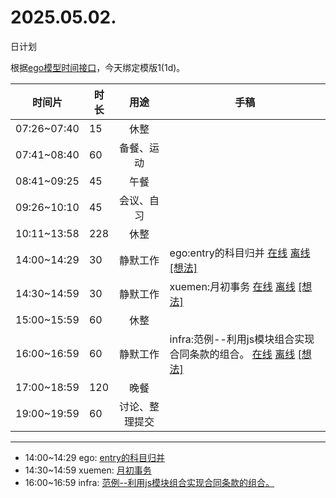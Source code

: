# 2025.05.02.
日计划

根据[ego模型时间接口](https://gitee.com/hyg/blog/blob/master/timeflow.md)，今天绑定模版1(1d)。

| 时间片 | 时长 | 用途 | 手稿 |
| --- | --- | :---: | --- |
| 07:26~07:40 | 15 | 休整 |  |
| 07:41~08:40 | 60 | 备餐、运动 |  |
| 08:41~09:25 | 45 | 午餐 |  |
| 09:26~10:10 | 45 | 会议、自习 |  |
| 10:11~13:58 | 228 | 休整 |  |
| 14:00~14:29 | 30 | 静默工作 | ego:entry的科目归并 [在线](http://simp.ly/p/8t3vlk) [离线](../../draft/2025/20250502140000.md) <a href="mailto:huangyg@mars22.com?subject=关于2025.05.02.[ego:entry的科目归并]任务&body=日期: 20250502%0D%0A序号: 5%0D%0A手稿:../../draft/2025/20250502140000.md%0D%0A---请勿修改邮件主题及以上内容 从下一行开始写您的想法---%0D%0A">[想法]</a> |
| 14:30~14:59 | 30 | 静默工作 | xuemen:月初事务 [在线](http://simp.ly/p/5k9gJy) [离线](../../draft/2025/20250502143000.md) <a href="mailto:huangyg@mars22.com?subject=关于2025.05.02.[xuemen:月初事务]任务&body=日期: 20250502%0D%0A序号: 6%0D%0A手稿:../../draft/2025/20250502143000.md%0D%0A---请勿修改邮件主题及以上内容 从下一行开始写您的想法---%0D%0A">[想法]</a> |
| 15:00~15:59 | 60 | 休整 |  |
| 16:00~16:59 | 60 | 静默工作 | infra:范例--利用js模块组合实现合同条款的组合。 [在线](http://simp.ly/p/4QDThK) [离线](../../draft/2025/20250502160000.md) <a href="mailto:huangyg@mars22.com?subject=关于2025.05.02.[infra:范例--利用js模块组合实现合同条款的组合。]任务&body=日期: 20250502%0D%0A序号: 8%0D%0A手稿:../../draft/2025/20250502160000.md%0D%0A---请勿修改邮件主题及以上内容 从下一行开始写您的想法---%0D%0A">[想法]</a> |
| 17:00~18:59 | 120 | 晚餐 |  |
| 19:00~19:59 | 60 | 讨论、整理提交 |  |

---

- 14:00~14:29	ego: [entry的科目归并](../../draft/2025/20250502.01.md)
- 14:30~14:59	xuemen: [月初事务](../../draft/2025/20250502.02.md)
- 16:00~16:59	infra: [范例--利用js模块组合实现合同条款的组合。](../../draft/2025/20250502.03.md)
